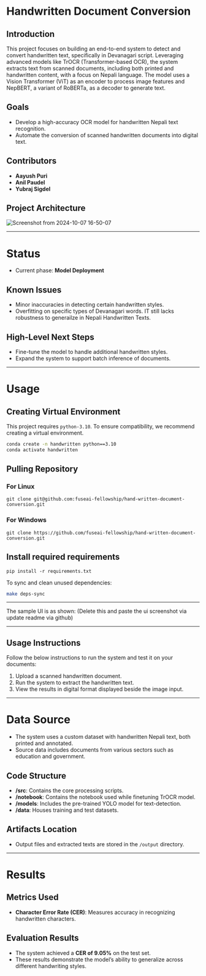# **Handwritten Document Conversion**

## **Introduction**

This project focuses on building an end-to-end system to detect and convert handwritten text, specifically in Devanagari script. Leveraging advanced models like TrOCR (Transformer-based OCR), the system extracts text from scanned documents, including both printed and handwritten content, with a focus on Nepali language. The model uses a Vision Transformer (ViT) as an encoder to process image features and NepBERT, a variant of RoBERTa, as a decoder to generate text.

## **Goals**

- Develop a high-accuracy OCR model for handwritten Nepali text recognition.
- Automate the conversion of scanned handwritten documents into digital text.

## **Contributors**

- **Aayush Puri**  
- **Anil Paudel**
- **Yubraj Sigdel**

## **Project Architecture**
![Screenshot from 2024-10-07 16-50-07](https://github.com/user-attachments/assets/2690c820-f33f-418a-99f8-9680ff169e43)



---

# **Status**

- Current phase: **Model Deployment**

## **Known Issues**

- Minor inaccuracies in detecting certain handwritten styles.
- Overfitting on specific types of Devanagari words. IT still lacks robustness to generailze in Nepali Handwritten Texts.

## **High-Level Next Steps**

- Fine-tune the model to handle additional handwritten styles.
- Expand the system to support batch inference of documents.


---

# **Usage**

## **Creating Virtual Environment**

This project requires `python-3.10`. To ensure compatibility, we recommend creating a virtual environment.

```bash
conda create -n handwritten python==3.10
conda activate handwritten
```

## **Pulling Repository**

### For Linux

```commandline
git clone git@github.com:fuseai-fellowship/hand-written-document-conversion.git
```

### For Windows

```commandline
git clone https://github.com/fuseai-fellowship/hand-written-document-conversion.git
```

## **Install required requirements**

```commandline
pip install -r requirements.txt
```

To sync and clean unused dependencies:

```bash
make deps-sync
```

---

The sample UI is as shown:
(Delete this and paste the ui screenshot via update readme via github)

---

## **Usage Instructions**

Follow the below instructions to run the system and test it on your documents:

1. Upload a scanned handwritten document.
2. Run the system to extract the handwritten text.
3. View the results in digital format displayed beside the image input.

---

# **Data Source**

- The system uses a custom dataset with handwritten Nepali text, both printed and annotated.
- Source data includes documents from various sectors such as education and government.

## **Code Structure**

- **/src**: Contains the core processing scripts.
- **/notebook**: Contains the notebook used while finetuning TrOCR model.
- **/models**: Includes the pre-trained YOLO model for text-detection.
- **/data**: Houses training and test datasets.

## **Artifacts Location**

- Output files and extracted texts are stored in the `/output` directory.


---

# **Results**

## **Metrics Used**

- **Character Error Rate (CER)**: Measures accuracy in recognizing handwritten characters.


## **Evaluation Results**

- The system achieved a **CER of 9.05%** on the test set.
- These results demonstrate the model’s ability to generalize across different handwriting styles.
